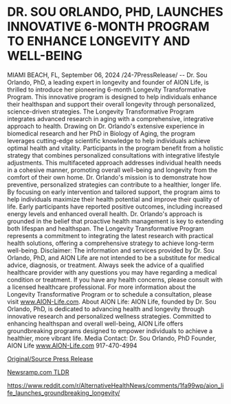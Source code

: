 # DR. SOU ORLANDO, PHD, LAUNCHES INNOVATIVE 6-MONTH PROGRAM TO ENHANCE LONGEVITY AND WELL-BEING

MIAMI BEACH, FL, September 06, 2024 /24-7PressRelease/ -- Dr. Sou Orlando, PhD, a leading expert in longevity and founder of AION Life, is thrilled to introduce her pioneering 6-month Longevity Transformative Program. This innovative program is designed to help individuals enhance their healthspan and support their overall longevity through personalized, science-driven strategies.  The Longevity Transformative Program integrates advanced research in aging with a comprehensive, integrative approach to health. Drawing on Dr. Orlando's extensive experience in biomedical research and her PhD in Biology of Aging, the program leverages cutting-edge scientific knowledge to help individuals achieve optimal health and vitality.  Participants in the program benefit from a holistic strategy that combines personalized consultations with integrative lifestyle adjustments. This multifaceted approach addresses individual health needs in a cohesive manner, promoting overall well-being and longevity from the comfort of their own home.  Dr. Orlando's mission is to demonstrate how preventive, personalized strategies can contribute to a healthier, longer life. By focusing on early intervention and tailored support, the program aims to help individuals maximize their health potential and improve their quality of life. Early participants have reported positive outcomes, including increased energy levels and enhanced overall health.  Dr. Orlando's approach is grounded in the belief that proactive health management is key to extending both lifespan and healthspan. The Longevity Transformative Program represents a commitment to integrating the latest research with practical health solutions, offering a comprehensive strategy to achieve long-term well-being.  Disclaimer: The information and services provided by Dr. Sou Orlando, PhD, and AION Life are not intended to be a substitute for medical advice, diagnosis, or treatment. Always seek the advice of a qualified healthcare provider with any questions you may have regarding a medical condition or treatment. If you have any health concerns, please consult with a licensed healthcare professional.  For more information about the Longevity Transformative Program or to schedule a consultation, please visit www.AION-Life.com.  About AION Life: AION Life, founded by Dr. Sou Orlando, PhD, is dedicated to advancing health and longevity through innovative research and personalized wellness strategies. Committed to enhancing healthspan and overall well-being, AION Life offers groundbreaking programs designed to empower individuals to achieve a healthier, more vibrant life.  Media Contact: Dr. Sou Orlando, PhD Founder, AION Life www.AION-Life.com 917-470-4994 

[Original/Source Press Release](https://www.24-7pressrelease.com/press-release/514084/dr-sou-orlando-phd-launches-innovative-6-month-program-to-enhance-longevity-and-well-being)
                    

[Newsramp.com TLDR](None) 

https://www.reddit.com/r/AlternativeHealthNews/comments/1fa99wp/aion_life_launches_groundbreaking_longevity/